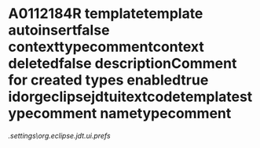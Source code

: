# A0112184R templatetemplate autoinsertfalse contexttypecommentcontext deletedfalse descriptionComment for created types enabledtrue idorgeclipsejdtuitextcodetemplatestypecomment nametypecomment
###### .settings\org.eclipse.jdt.ui.prefs
``` prefs

```

